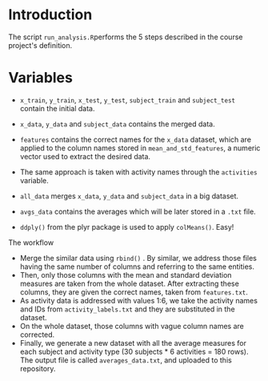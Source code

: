 # Introduction

The script `run_analysis.R`performs the 5 steps described in the course project's definition.


# Variables

* `x_train`, `y_train`, `x_test`, `y_test`, `subject_train` and `subject_test` contain the initial data.
* `x_data`, `y_data` and `subject_data` contains the merged data.
* `features` contains the correct names for the `x_data` dataset, which are applied to the column names stored in `mean_and_std_features`, a numeric vector used to extract the desired data.

* The same approach is taken with activity names through the `activities` variable.
* `all_data` merges `x_data`, `y_data` and `subject_data` in a big dataset.
* `avgs_data` contains the averages which will be later stored in a `.txt` file. 
* `ddply()` from the plyr package is used to apply `colMeans()`. Easy!

The workflow

* Merge the similar data using `rbind()` . By similar, we address those files having the same number of columns and referring to the same entities.
* Then, only those columns with the mean and standard deviation measures are taken from the whole dataset. After extracting these columns, they are given the correct names, taken from `features.txt`.
* As activity data is addressed with values 1:6, we take the activity names and IDs from `activity_labels.txt` and they are substituted in the dataset.
* On the whole dataset, those columns with vague column names are corrected.
* Finally, we generate a new dataset with all the average measures for each subject and activity type (30 subjects * 6 activities = 180 rows). The output file is called `averages_data.txt`, and uploaded to this repository.
